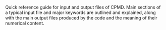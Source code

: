Quick reference guide for input and output files of CPMD. Main sections of a typical input file and major keywords are outlined and explained, along with the main output files produced by the code and the meaning of their numerical content.
